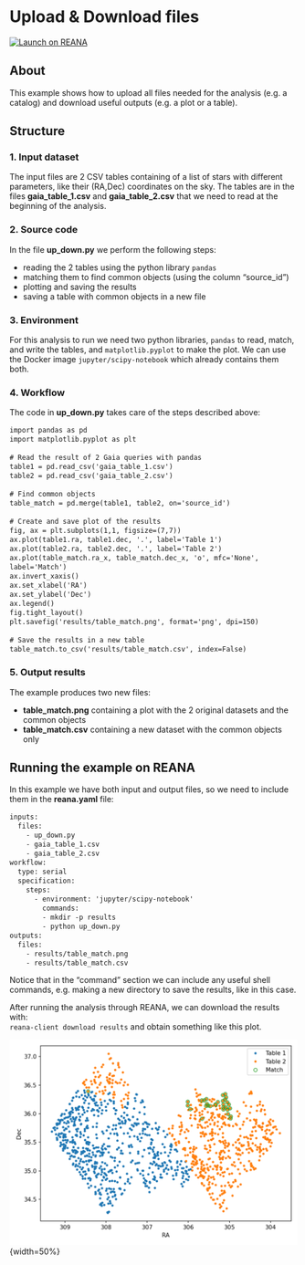 # Upload & Download files

[![Launch on REANA](https://www.reana.io/static/img/badges/launch-on-reana.svg)](https://reana-p4n.aip.de/launch?name=helloworld&url=https%3A%2F%2Fgitlab-p4n.aip.de%2Fp4nreana%2Ftutorials%2F-%2Ftree%2Fup-download)

## About
This example shows how to upload all files needed for the analysis (e.g. a catalog) and download useful outputs (e.g. a plot or a table).

## Structure
### 1. Input dataset
The input files are 2 CSV tables containing of a list of stars with different parameters, like their (RA,Dec) coordinates on the sky. The tables are in the files **gaia_table_1.csv** and **gaia_table_2.csv** that we need to read at the beginning of the analysis.

### 2. Source code
In the file **up_down.py** we perform the following steps:
- reading the 2 tables using the python library `pandas`
- matching them to find common objects (using the column “source_id”)
- plotting and saving the results
- saving a table with common objects in a new file

### 3. Environment
For this analysis to run we need two python libraries, `pandas` to read, match, and write the tables, and `matplotlib.pyplot` to make the plot. We can use the Docker image `jupyter/scipy-notebook` which already contains them both.

### 4. Workflow
The code in **up_down.py** takes care of the steps described above:

```
import pandas as pd
import matplotlib.pyplot as plt

# Read the result of 2 Gaia queries with pandas
table1 = pd.read_csv('gaia_table_1.csv')
table2 = pd.read_csv('gaia_table_2.csv')

# Find common objects
table_match = pd.merge(table1, table2, on='source_id')

# Create and save plot of the results
fig, ax = plt.subplots(1,1, figsize=(7,7))
ax.plot(table1.ra, table1.dec, '.', label='Table 1')
ax.plot(table2.ra, table2.dec, '.', label='Table 2')
ax.plot(table_match.ra_x, table_match.dec_x, 'o', mfc='None', label='Match')
ax.invert_xaxis()
ax.set_xlabel('RA')
ax.set_ylabel('Dec')
ax.legend()
fig.tight_layout()
plt.savefig('results/table_match.png', format='png', dpi=150)

# Save the results in a new table
table_match.to_csv('results/table_match.csv', index=False)
```

### 5. Output results
The example produces two new files:
- **table_match.png** containing a plot with the 2 original datasets and the common objects
- **table_match.csv** containing a new dataset with the common objects only

## Running the example on REANA
In this example we have both input and output files, so we need to include them in the **reana.yaml** file:

```
inputs:
  files:
    - up_down.py
    - gaia_table_1.csv
    - gaia_table_2.csv
workflow:
  type: serial
  specification:
    steps:
      - environment: 'jupyter/scipy-notebook'
        commands:
        - mkdir -p results
        - python up_down.py
outputs:
  files:
    - results/table_match.png
    - results/table_match.csv
```

Notice that in the “command” section we can include any useful shell commands, e.g. making a new directory to save the results, like in this case.  

After running the analysis through REANA, we can download the results with:  
`reana-client download results` and obtain something like this plot.

![](doc/table_match.png){width=50%}
